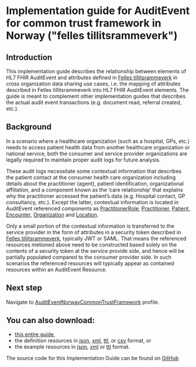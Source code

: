# Implementation guide for AuditEvent for common trust framework in Norway ("felles tillitsrammeverk")

## Introduction
This implementation guide describes the relationship between elements of HL7 FHIR AuditEvent and attributes defined in [Felles tillitsrammeverk](https://github.com/NorskHelsenett/Tillitsrammeverk/blob/main/specs/informasjons_og_datamodell.md#42-datamodell) in cross organization data sharing use cases, i.e. the mapping of attributes described in Felles tillitsrammeverk into HL7 FHIR AuditEvent elements. The guide is meant to complement other implementation guides that describes the actual audit event transactions (e.g. document read, referral created, etc.). 

## Background
In a scenario where a healthcare organization (such as a hospital, GPs, etc.) needs to access patient health data from another healthcare organization or national service, both the consumer and service provider organizations are legally required to maintain proper audit logs for future analysis. 

These audit logs necessitate some contextual information that describes the patient contact at the consumer health care organization including details about the practitioner (agent), patient identification, organizational affiliation, and a component known as the ‘care relationship’ that explains why the practitioner accessed the patient’s data (e.g. Hospital contact, GP consultancy, etc.). Except the latter, contextual information is located in AuditEvent referenced components as [PractitionerRole](https://hl7.org/fhir/R4/practitionerrole.html), [Practitioner](https://hl7.org/fhir/R4/practitioner.html), [Patient](https://www.hl7.org/fhir/R4/patient.html), [Encounter](https://www.hl7.org/fhir/R4/encounter.html), [Organization](https://hl7.org/fhir/R4/organization.html) and [Location](https://hl7.org/fhir/R4/location.html).

Only a small portion of the contextual information is transferred to the service provider in the form of attributes in a security token described in [Felles tillitsrammeverk](https://github.com/NorskHelsenett/Tillitsrammeverk/blob/main/specs/informasjons_og_datamodell.md#42-datamodell), typically JWT or SAML. That means the referenced resources metioned above need to be constructed based solely on the contents of a security token at the service provide side, and hence will be partially populated compared to the consumer provider side. In such scenarios the referenced resources will typically appear as contained resources within an AuditEvent Resource. 

## Next step
Navigate to [AuditEventNorwayCommonTrustFramework](StructureDefinition-auditevent-norway-profile.html) profile.


## You can also download:

* [this entire guide](full-ig.zip),
* the definition resources in [json](definitions.json.zip), [xml](definitions.xml.zip), [ttl](definitions.ttl.zip), or [csv](csvs.zip) format, or
* the example resources in [json](examples.json.zip), [xml](examples.xml.zip) or [ttl](examples.ttl.zip) format.

The source code for this Implementation Guide can be found on [GitHub](https://github.com/HL7Norway/AuditEvent)

